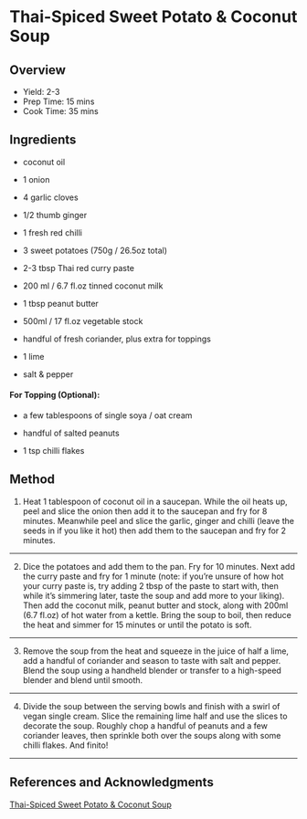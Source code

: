 # Thai-Spiced Sweet Potato & Coconut Soup

## Overview

- Yield: 2-3
- Prep Time: 15 mins
- Cook Time: 35 mins

## Ingredients

- coconut oil

- 1 onion

- 4 garlic cloves

- 1/2 thumb ginger

- 1 fresh red chilli

- 3 sweet potatoes (750g / 26.5oz total)

- 2-3 tbsp Thai red curry paste

- 200 ml / 6.7 fl.oz tinned coconut milk

- 1 tbsp peanut butter

- 500ml / 17 fl.oz vegetable stock

- handful of fresh coriander, plus extra for toppings

- 1 lime

- salt & pepper

#### For Topping (Optional):

- a few tablespoons of single soya / oat cream

- handful of salted peanuts

- 1 tsp chilli flakes

## Method

1. Heat 1 tablespoon of coconut oil in a saucepan. While the oil heats up, peel and slice the onion then add it to the saucepan and fry for 8 minutes. Meanwhile peel and slice the garlic, ginger and chilli (leave the seeds in if you like it hot) then add them to the saucepan and fry for 2 minutes.
---

2. Dice the potatoes and add them to the pan. Fry for 10 minutes. Next add the curry paste and fry for 1 minute (note:  if you’re unsure of how hot your curry paste is, try adding 2 tbsp of the paste to start with, then while it’s simmering later, taste the soup and add more to your liking). Then add the coconut milk, peanut butter and stock, along with 200ml (6.7 fl.oz) of hot water from a kettle. Bring the soup to boil, then reduce the heat and simmer for 15 minutes or until the potato is soft.
---

3. Remove the soup from the heat and squeeze in the juice of half a lime, add a handful of coriander and season to taste with salt and pepper. Blend the soup using a handheld blender or transfer to a high-speed blender and blend until smooth.
---

4. Divide the soup between the serving bowls and finish with a swirl of vegan single cream. Slice the remaining lime half and use the slices to decorate the soup. Roughly chop a handful of peanuts and a few coriander leaves, then sprinkle both over the soups along with some chilli flakes. And finito!
---

## References and Acknowledgments

[Thai-Spiced Sweet Potato & Coconut Soup](https://www.wearesovegan.com/thai-sweet-potato-coconut-soup/)
